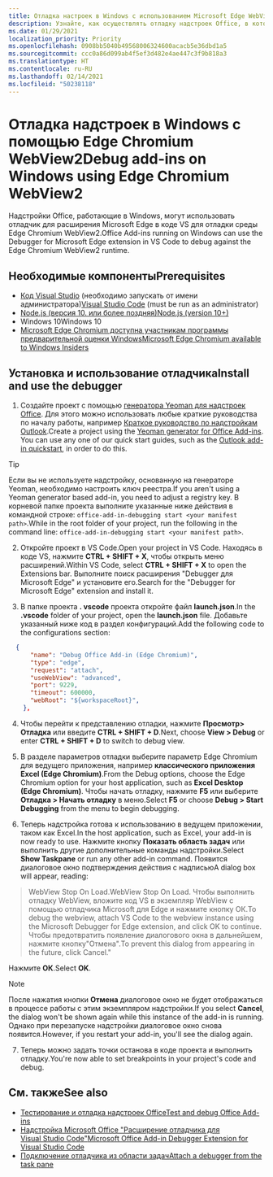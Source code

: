 ```yaml
---
title: Отладка настроек в Windows с использованием Microsoft Edge WebView2 (на основе Chromium)
description: Узнайте, как осуществлять отладку надстроек Office, в которых используется Microsoft Edge WebView2 (на основе Chromium) с помощью отладчика для расширения Microsoft Edge в коде VS.
ms.date: 01/29/2021
localization_priority: Priority
ms.openlocfilehash: 0908bb5040b49568006324600acacb5e36dbd1a5
ms.sourcegitcommit: ccc0a86d099ab4f5ef3d482e4ae447c3f9b818a3
ms.translationtype: HT
ms.contentlocale: ru-RU
ms.lasthandoff: 02/14/2021
ms.locfileid: "50238118"
---
```

# <a name="debug-add-ins-on-windows-using-edge-chromium-webview2"></a><span data-ttu-id="e5d28-103">Отладка надстроек в Windows с помощью Edge Chromium WebView2</span><span class="sxs-lookup"><span data-stu-id="e5d28-103">Debug add-ins on Windows using Edge Chromium WebView2</span></span>

<span data-ttu-id="e5d28-104">Надстройки Office, работающие в Windows, могут использовать отладчик для расширения Microsoft Edge в коде VS для отладки среды Edge Chromium WebView2.</span><span class="sxs-lookup"><span data-stu-id="e5d28-104">Office Add-ins running on Windows can use the Debugger for Microsoft Edge extension in VS Code to debug against the Edge Chromium WebView2 runtime.</span></span>

## <a name="prerequisites"></a><span data-ttu-id="e5d28-105">Необходимые компоненты</span><span class="sxs-lookup"><span data-stu-id="e5d28-105">Prerequisites</span></span>

- <span data-ttu-id="e5d28-106">[Код Visual Studio](https://code.visualstudio.com/) (необходимо запускать от имени администратора)</span><span class="sxs-lookup"><span data-stu-id="e5d28-106">[Visual Studio Code](https://code.visualstudio.com/) (must be run as an administrator)</span></span>
- [<span data-ttu-id="e5d28-107">Node.js (версия 10. или более поздняя)</span><span class="sxs-lookup"><span data-stu-id="e5d28-107">Node.js (version 10+)</span></span>](https://nodejs.org/)
- <span data-ttu-id="e5d28-108">Windows 10</span><span class="sxs-lookup"><span data-stu-id="e5d28-108">Windows 10</span></span>
- [<span data-ttu-id="e5d28-109">Microsoft Edge Chromium доступна участникам программы предварительной оценки Windows</span><span class="sxs-lookup"><span data-stu-id="e5d28-109">Microsoft Edge Chromium available to Windows Insiders</span></span>](https://www.microsoftedgeinsider.com/)

## <a name="install-and-use-the-debugger"></a><span data-ttu-id="e5d28-110">Установка и использование отладчика</span><span class="sxs-lookup"><span data-stu-id="e5d28-110">Install and use the debugger</span></span>

1. <span data-ttu-id="e5d28-111">Создайте проект с помощью [генератора Yeoman для надстроек Office](https://github.com/OfficeDev/generator-office). Для этого можно использовать любые краткие руководства по началу работы, например [Краткое руководство по надстройкам Outlook](../quickstarts/outlook-quickstart.md).</span><span class="sxs-lookup"><span data-stu-id="e5d28-111">Create a project using the [Yeoman generator for Office Add-ins](https://github.com/OfficeDev/generator-office). You can use any one of our quick start guides, such as the [Outlook add-in quickstart](../quickstarts/outlook-quickstart.md), in order to do this.</span></span>

> [!TIP]
> <span data-ttu-id="e5d28-112">Если вы не используете надстройку, основанную на генераторе Yeoman, необходимо настроить ключ реестра.</span><span class="sxs-lookup"><span data-stu-id="e5d28-112">If you aren't using a Yeoman generator based add-in, you need to adjust a registry key.</span></span> <span data-ttu-id="e5d28-113">В корневой папке проекта выполните указанные ниже действия в командной строке: `office-add-in-debugging start <your manifest path>`.</span><span class="sxs-lookup"><span data-stu-id="e5d28-113">While in the root folder of your project, run the following in the command line: `office-add-in-debugging start <your manifest path>`.</span></span>

2. <span data-ttu-id="e5d28-114">Откройте проект в VS Code.</span><span class="sxs-lookup"><span data-stu-id="e5d28-114">Open your project in VS Code.</span></span> <span data-ttu-id="e5d28-115">Находясь в коде VS, нажмите **CTRL + SHIFT + X**, чтобы открыть меню расширений.</span><span class="sxs-lookup"><span data-stu-id="e5d28-115">Within VS Code, select **CTRL + SHIFT + X** to open the Extensions bar.</span></span> <span data-ttu-id="e5d28-116">Выполните поиск расширения "Debugger для Microsoft Edge" и установите его.</span><span class="sxs-lookup"><span data-stu-id="e5d28-116">Search for the "Debugger for Microsoft Edge" extension and install it.</span></span>

3. <span data-ttu-id="e5d28-117">В папке проекта **. vscode** проекта откройте файл **launch.json**.</span><span class="sxs-lookup"><span data-stu-id="e5d28-117">In the **.vscode** folder of your project, open the **launch.json** file.</span></span> <span data-ttu-id="e5d28-118">Добавьте указанный ниже код в раздел конфигураций.</span><span class="sxs-lookup"><span data-stu-id="e5d28-118">Add the following code to the configurations section:</span></span>

```JSON
  {
      "name": "Debug Office Add-in (Edge Chromium)",
      "type": "edge",
      "request": "attach",
      "useWebView": "advanced",
      "port": 9229,
      "timeout": 600000,
      "webRoot": "${workspaceRoot}",
    },
```

4. <span data-ttu-id="e5d28-119">Чтобы перейти к представлению отладки, нажмите **Просмотр> Отладка** или введите **CTRL + SHIFT + D**.</span><span class="sxs-lookup"><span data-stu-id="e5d28-119">Next, choose  **View > Debug** or enter **CTRL + SHIFT + D** to switch to debug view.</span></span>

5. <span data-ttu-id="e5d28-120">В разделе параметров отладки выберите параметр Edge Chromium для ведущего приложения, например **классического приложения Excel (Edge Chromium)**.</span><span class="sxs-lookup"><span data-stu-id="e5d28-120">From the Debug options, choose the Edge Chromium option for your host application, such as **Excel Desktop (Edge Chromium)**.</span></span> <span data-ttu-id="e5d28-121">Чтобы начать отладку, нажмите **F5** или выберите **Отладка > Начать отладку** в меню.</span><span class="sxs-lookup"><span data-stu-id="e5d28-121">Select **F5** or choose **Debug > Start Debugging** from the menu to begin debugging.</span></span>

6. <span data-ttu-id="e5d28-122">Теперь надстройка готова к использованию в ведущем приложении, таком как Excel.</span><span class="sxs-lookup"><span data-stu-id="e5d28-122">In the host application, such as Excel, your add-in is now ready to use.</span></span> <span data-ttu-id="e5d28-123">Нажмите кнопку **Показать область задач** или выполнить другие дополнительные команды надстройки.</span><span class="sxs-lookup"><span data-stu-id="e5d28-123">Select **Show Taskpane** or run any other add-in command.</span></span> <span data-ttu-id="e5d28-124">Появится диалоговое окно подтверждения действия с надписью</span><span class="sxs-lookup"><span data-stu-id="e5d28-124">A dialog box will appear, reading:</span></span>

> <span data-ttu-id="e5d28-125">WebView Stop On Load.</span><span class="sxs-lookup"><span data-stu-id="e5d28-125">WebView Stop On Load.</span></span> 
> <span data-ttu-id="e5d28-126">Чтобы выполнить отладку WebView, вложите код VS в экземпляр WebView с помощью отладчика Microsoft для Edge и нажмите кнопку ОК.</span><span class="sxs-lookup"><span data-stu-id="e5d28-126">To debug the webview, attach VS Code to the webview instance using the Microsoft Debugger for Edge extension, and click OK to continue.</span></span> <span data-ttu-id="e5d28-127">Чтобы предотвратить появление диалогового окна в дальнейшем, нажмите кнопку"Отмена".</span><span class="sxs-lookup"><span data-stu-id="e5d28-127">To prevent this dialog from appearing in the future, click Cancel."</span></span>

<span data-ttu-id="e5d28-128">Нажмите **ОК**.</span><span class="sxs-lookup"><span data-stu-id="e5d28-128">Select **OK**.</span></span>

> [!NOTE]
> <span data-ttu-id="e5d28-129">После нажатия кнопки **Отмена** диалоговое окно не будет отображаться в процессе работы с этим экземпляром надстройки.</span><span class="sxs-lookup"><span data-stu-id="e5d28-129">If you select **Cancel**, the dialog won't be shown again while this instance of the add-in is running.</span></span> <span data-ttu-id="e5d28-130">Однако при перезапуске надстройки диалоговое окно снова появится.</span><span class="sxs-lookup"><span data-stu-id="e5d28-130">However, if you restart your add-in, you'll see the dialog again.</span></span>

7. <span data-ttu-id="e5d28-131">Теперь можно задать точки останова в коде проекта и выполнить отладку.</span><span class="sxs-lookup"><span data-stu-id="e5d28-131">You're now able to set breakpoints in your project's code and debug.</span></span>

## <a name="see-also"></a><span data-ttu-id="e5d28-132">См. также</span><span class="sxs-lookup"><span data-stu-id="e5d28-132">See also</span></span>

* [<span data-ttu-id="e5d28-133">Тестирование и отладка надстроек Office</span><span class="sxs-lookup"><span data-stu-id="e5d28-133">Test and debug Office Add-ins</span></span>](test-debug-office-add-ins.md)
* [<span data-ttu-id="e5d28-134">Надстройка Microsoft Office "Расширение отладчика для Visual Studio Code"</span><span class="sxs-lookup"><span data-stu-id="e5d28-134">Microsoft Office Add-in Debugger Extension for Visual Studio Code</span></span>](debug-with-vs-extension.md)
* [<span data-ttu-id="e5d28-135">Подключение отладчика из области задач</span><span class="sxs-lookup"><span data-stu-id="e5d28-135">Attach a debugger from the task pane</span></span>](attach-debugger-from-task-pane.md)